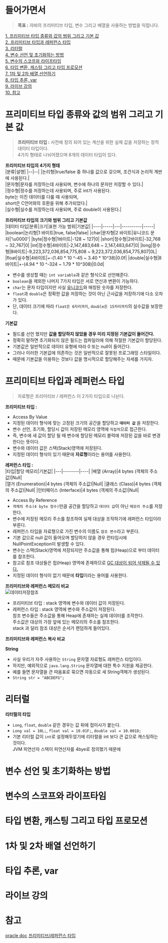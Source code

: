 # 들어가면서 
> **목표 :** 자바의 프리미티브 타입, 변수 그리고 배열을 사용하는 방법을 익힙니다.

[1. 프리미티브 타입 종류와 값의 범위 그리고 기본 값](#프리미티브-타입-종류와-값의-범위-그리고-기본-값)   
[2. 프리미티브 타입과 레퍼런스 타입](#프리미티브-타입과-레퍼런스-타입)   
[3. 리터럴](#리터럴)   
[4. 변수 선언 및 초기화하는 방법](#변수-선언-및-초기화하는-방법)   
[5. 변수의 스코프와 라이프타임](#변수의-스코프와-라이프타임)   
[6. 타입 변환, 캐스팅 그리고 타입 프로모션](#타입-변환-캐스팅-그리고-타입-프로모션)   
[7. 1차 및 2차 배열 선언하기](#1차-및-2차-배열-선언하기)   
[8. 타입 추론, var](#타입-추론-var)  
[9. 라이브 강의](#라이브-강의)   
[10. 참고](#참고)   

# 프리미티브 타입 종류와 값의 범위 그리고 기본 값
> **프리미티브 타입 :** 사전에 정의 되어 있는 계산을 위한 실제 값을 저장하는 정적 데이터 타입이다.       
> 4가지 형태로 나뉘어졌으며 8개의 데이터 타입이 있다.  
   
**프리미티브 타입의 4가지 형태**               
|분류|설명|
|--|--|
|논리형|true/false 중 하나를 값으로 갖으며, 조건식과 논리적 계싼에 사용된다.|   
|문자형|문자를 저장하는데 사용되며, 변수에 하나의 문자만 저장할 수 있다.|    
|정수형|정수를 저장하는데 사용되며, 주로 int가 사용된다.<br>byte는 이진 데이터를 다룰 때 사용되며,<br>short은 C언어와의 호환을 위해 추가되었다.|    
|실수형|실수를 저장하는데 사용되며, 주로 double이 사용된다.|   
    
**프리미티브 타입의 크기와 범위 그리고 기본값**    
|데이터 타입|분류|크기|표현 가능 범위|기본값|
|----|-----|---|----------|-----|
|boolean|논리형|1 바이트|true, false|false|
|char|문자형|2 바이트|유니코드 문자|'\u0000'|
|byte|정수형|1바이트|-128 ~ 127|0|
|short|정수형|2바이트|-32,768 ~ 32,767|0|
|int|정수형|4바이트|-2,147,483,648 ~ 2,147,483,647|0|
|long|정수형|8바이트|-9,223,372,036,854,775,808 ~ 9,223,372,036,854,775,807|0L|
|float|실수형|4바이트|+-(1.40 * 10 ^-45 ~ 3.40 * 10^38)|0.0f|
|double|실수형|8바이트|+-(4.94 * 10 ^-324 ~ 1.79 * 10^308)|0.0d|
       
* 변수를 생성할 때는 `int variable`과 같은 형식으로 선언해준다.       
* `boolean`을 제외한 나머지 7가지 타입은 서로 연산과 변환이 가능하다.    
* `char`는 문자 타입이지만 사실 [유니코드](https://ko.wikipedia.org/wiki/%EC%9C%A0%EB%8B%88%EC%BD%94%EB%93%9C)와 매칭된 숫자를 저장한다.     
* `float`과 `double`은 정확한 값을 저장하는 것이 아닌 근사값을 저장하기애 다소 오차가 있다.         
* 단, 데이터 크기에 따라 `float은 6자리까지`, `double은 15자리까지`의 실수값을 보장한다.            
    
**기본값**
* 필드를 선언 했지만 **값을 할당하지 않았을 경우 미리 지정된 기본값이 들어간다.**      
* 정확히 말하면 초기화되지 않은 필드는 컴파일러에 의해 적절한 기본값이 할당된다.       
* 기본값은 일반적으로 데이터 유형에 따라 0 또는 null이 들어간다.           
* 그러나 이러한 기본값에 의존하는 것은 일반적으로 잘못된 프로그래밍 스타일이다.
* 때문에 기본값을 이용하는 것보다 값을 명시적으로 할당해주는 자세를 가지자.     
   
# 프리미티브 타입과 레퍼런스 타입
> 자료형은 프리미티브 / 레퍼런스 이 2가지 타입으로 나뉜다.          
 
**프리미티브 타입 :**    
* Access By Value
* 지정된 데이터 형식에 맞는 고정된 크기의 공간을 할당하고 **`데이터 값`** 을 저장한다.
* 변수 선언, 초기화, 할당시 값이 저장된 메모리 영역에 `직접적`으로 접근한다.
* 즉, 변수에 새 값이 할당 될 때 변수에 할당된 메모리 블럭에 저장된 값을 바로 변경한다는 뜻이다. 
* 변수와 데이터 값은 스택(Stack)영역에 저장된다.     
* 지정된 데이터 형식이 있기 때문에 **자료형**이라는 용어를 사용한다.  

**레퍼런스 타입 :**  
|타입|할당 메모리|기본값|
|---|--------|----|
|배열 (Array)|4 bytes (객체의 주소값)|Null|		
|열거 (Enumeration)|4 bytes (객체의 주소값)|Null|
|클래스 (Class)|4 bytes (객체의 주소값)|Null|
|인터페이스 (Interface)|4 bytes (객체의 주소값)|Null|
   
* Access By Reference
* `객체의 주소(4 byte 정수)`만큼 공간을 할당하고 `데이터 값`이 아닌 `메모리 주소`를 저장한다. 
* 변수에 저장된 메모리 주소를 참조하여 실제 대상을 조작하기에 레퍼런스 타입이라 부른다.      
* 레퍼런스 타입을 자료형으로 가진 변수의 이름도 `참조 변수`라고 부른다. 
* 기본 값으로 null 값이 들어오며 할당하지 않을 경우 런타임시에 NullPointException이 발생할 수 있다.
* 변수는 스택(Stack)영역에 저장되지만 주소값을 통해 힙(Heap)으로 부터 데이터를 참조한다.
* 참고로 참조 대상들은 힙(Heap) 영역에 존재하므로 [GC 대상이 되어 삭제될 수 있다.](https://itmining.tistory.com/24) 
* 지정된 데이터 형식이 없기 때문에 **타입**이라는 용어를 사용한다.          
    
**프리미티브와 레퍼런스 메모리 비교**    
![데이터저장참조](https://user-images.githubusercontent.com/50267433/102764700-e7fe9300-43be-11eb-9ee4-f675a4fe9392.jpg)    

* 프리미티브 타입 : stack 영역에 변수와 데이터 값이 저장된다.      
* 레퍼런스 타입 : stack 영역에 변수와 주소값이 저장된다.       
  참조 변수들은 주소값을 통해 Heap에 존재하는 실제 데이터를 조작한다.    
  주소값은 대상의 가장 앞에 있는 메모리의 주소를 참조한다.   
  stack 과 달리 참조 대상은 순서가 랜덤하게 들어있다.   
   
**프리미티브와 레퍼런스 복사 비교**




**String**    
* 사실 우리가 자주 사용하는 `String` 문자열 자료형도 레퍼런스 타입이다.      
* 하지만, 예외적으로 `java.lang.String` 문자열에 대한 특수 지원을 제공한다. 
* 예를 들면 문자열을 큰 따옴표로 묶으면 자동으로 새 String객체가 생성된다.
* `String str = "ABCDEFG";` 

# 리터럴

**리터럴의 타입**
* `Long`, `float`, `double` 같은 경우는 값 뒤에 접미사가 붙는다.
* `Long val = 10L;`, `float val = 10.01F;`, `double val = 10.001D;`
* 기본 리터럴 값이 `int`로 설정해두었기에 리터럴을 int 보다 큰 값으로 캐스팅하는 것이다.   
JVM 피연산자 스택이 피연산자를 4bye로 정의했기 때문에 



# 변수 선언 및 초기화하는 방법
# 변수의 스코프와 라이프타임
# 타입 변환, 캐스팅 그리고 타입 프로모션
# 1차 및 2차 배열 선언하기
# 타입 추론, var
# 라이브 강의
# 참고 
[oracle doc](https://docs.oracle.com/javase/tutorial/java/nutsandbolts/datatypes.html)
[프리미티브/레퍼런스 타입](https://weicomes.tistory.com/133)

